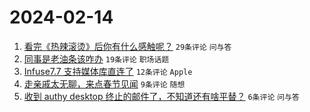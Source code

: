 # 2024-02-14

1. [看完《热辣滚烫》后你有什么感触呢？](https://www.v2ex.com/t/1015563) `29条评论` `问与答`
1. [同事是老油条该咋办](https://www.v2ex.com/t/1015575) `19条评论` `职场话题`
1. [Infuse7.7 支持媒体库直连了](https://www.v2ex.com/t/1015558) `12条评论` `Apple`
1. [走亲戚太无聊，来点春节见闻](https://www.v2ex.com/t/1015569) `9条评论` `随想`
1. [收到 authy desktop 终止的邮件了，不知道还有啥平替？](https://www.v2ex.com/t/1015565) `6条评论` `问与答`
